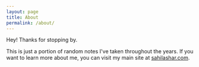 ```yaml
---
layout: page
title: About
permalink: /about/
---
```


Hey! Thanks for stopping by.

This is just a portion of random notes I've taken throughout the years. If you want to learn more about me,
you can visit my main site at [sahilashar.com](https://sahilashar.com).
